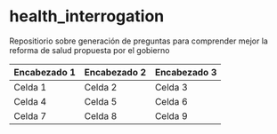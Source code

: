 # health_interrogation
Repositiorio sobre generación de preguntas para comprender mejor la reforma de salud propuesta por el gobierno

| Encabezado 1 | Encabezado 2 | Encabezado 3 |
|--------------|--------------|--------------|
| Celda 1      | Celda 2      | Celda 3      |
| Celda 4      | Celda 5      | Celda 6      |
| Celda 7      | Celda 8      | Celda 9      |

